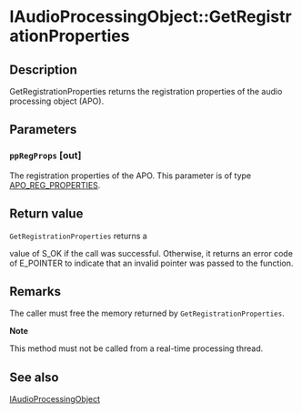 # IAudioProcessingObject::GetRegistrationProperties

## Description

GetRegistrationProperties returns the registration properties of the audio processing object (APO).

## Parameters

### `ppRegProps` [out]

The registration properties of the APO. This parameter is of type [APO_REG_PROPERTIES](https://learn.microsoft.com/windows/desktop/api/audioenginebaseapo/ns-audioenginebaseapo-apo_reg_properties).

## Return value

`GetRegistrationProperties` returns a

value of S_OK if the call was successful. Otherwise, it returns an error code of E_POINTER to indicate that an invalid pointer was passed to the function.

## Remarks

The caller must free the memory returned by `GetRegistrationProperties`.

**Note**

This method must not be called from a real-time processing thread.

## See also

[IAudioProcessingObject](https://learn.microsoft.com/windows/desktop/api/audioenginebaseapo/nn-audioenginebaseapo-iaudioprocessingobject)